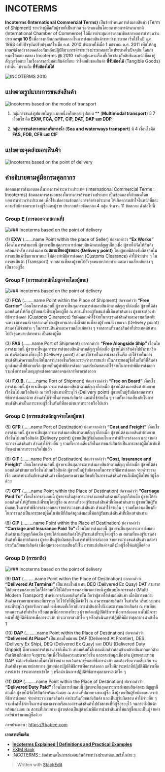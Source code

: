 
# INCOTERMS

**Incoterms (International Commercial Terms)** เป็นข้อกำหนดการส่งมอบสินค้า (Term of Shipment) ระหว่างผู้ซื้อกับผู้ขายที่เป็นสากล ซึ่งกำหนดขึ้นโดยสภาหอการค้านานาชาติ (International Chamber of Commerce) ได้มีการประชุมบรรดาสมาชิกสภาหอการค้าระหว่างประเทศ**ทุก 10 ปี** เพื่อวางหลักเกณฑ์ข้อตกลงในการส่งมอบสินค้าระหว่างประเทศ เริ่มใช้ในปี ค.ศ. 1963 ฉบับปัจจุบันปรับปรุงแก้ไขเมื่อ ค.ศ. 2010 ประกาศใช้เมื่อ 1 มกราคม ค.ศ. 2011 เพื่อให้กฎเกณฑ์ดังกล่าวสอดคล้องกับหลักปฏิบัติทางการค้าระหว่างประเทศและในประเทศในปัจจุบัน โดยกําหนดให้ขอบเขตของ Incoterms @ 2010 จํากัดอยู่เฉพาะเรื่องที่เกี่ยวข้องกับสิทธิและหน้าที่ของคู่สัญญาซื้อขาย ในเรื่องการสส่งมอบสินค้าที่ขาย ว่าโดยนัยของสินค้า **ที่จับต้องได้** (Tangible Goods) เท่านั้น ไม่รวมถึง **ที่จับต้องไม่ได้**

![INCOTERMS 2010](https://github.com/yosarawut/WorkingArea/raw/master/KnowledgeCenter/e-Customs/img/incoterms-2010-infographic-1024x814.jpg)

## แบ่งตามรูปแบบการขนส่งสินค้า


![Incoterms based on the mode of transport](https://github.com/yosarawut/WorkingArea/raw/master/KnowledgeCenter/e-Customs/img/incorterms-brack-down-Modes-of-transport-1024x421.jpg)

1. กลุ่มการขนส่งรูปแบบใดรูปแบบหนึ่งหรือหลายรูปแบบ ** (**Multimodal transport**) มี 7 เงื่อนไข คือ **EXW, FCA, CPT, CIP, DAT, DAP และ  DDP**
	
2. **กลุ่มการขนส่งทางทะเลหรือทางน้ำ** (**Sea and waterways transport**) มี 4 เงื่อนไขคือ **FAS, FOB, CFR และ CIF** 



## แบ่งตามจุดส่งมอบสินค้า 

![Incoterms based on the point of delivery](https://github.com/yosarawut/WorkingArea/raw/master/KnowledgeCenter/e-Customs/img/incortmes-breakdown-main-carriage-payment-1024x385.jpg)

## คำอธิบายตามคู่มือกรมศุลกากร

ข้อตกลงการส่งมอบของในทางการค้าระหว่างประเทศ (International Commercial Terms : Incoterms) ข้อตกลงการส่งมอบของในทางการค้าระหว่างประเทศ  เป็นข้อตกลงที่กำหนดโดยหอการค้าระหว่างประเทศ เพื่อใช้แปลความข้อตกลงการค้าต่างประเทศ ให้เกิดความเข้าใจในหน้าที่และความรับผิดชอบระหว่างผู้ซื้อและผู้ขาย ประกอบด้วยข้อตกลง 4 กลุ่ม จำนวน 11 ข้อตกลง ดังต่อไปนี้

### Group E (การออกจากสถานที่)

![### Incoterms based on the point of delivery](https://github.com/yosarawut/WorkingArea/raw/master/KnowledgeCenter/e-Customs/img/EXW-EX-Works-incoterms-1024x359.jpg)

(1) **EXW** (…….name Point within the place of Seller) ย่อจากคำว่า **“Ex Works”** เงื่อนไข
การส่งมอบนี้ ผู้ขายจะสิ้นสุดภาระการส่งมอบสินค้าตามสัญญาก็ต่อเมื่อ ผู้ขายได้จัดให้สินค้าพร้อมสำหรับ
การส่งมอบ **ณ สถานที่ของผู้ขายเอง (Delivery point)** โดยผู้ขายมิต้องรับผิดชอบในการขนสินค้าขึ้นยานพาหนะ ไม่ต้องทำพิธีการส่งออก (Customs Clearance) ค่าใช้จ่ายต่าง ๆ ในการขนสินค้า (Transport) จากสถานที่ของผู้ขายไปยังจุดหมายปลายทาง และความเสี่ยงภัยต่าง ๆ เป็นของผู้ซื้อ 


### Group F (การขนส่งหลักไม่ถูกจ่ายโดยผู้ขาย)

![### Incoterms based on the point of delivery](https://github.com/yosarawut/WorkingArea/raw/master/KnowledgeCenter/e-Customs/img/FCA-Free-Carrier-and-FOB-Free-on-Bord-1024x526.jpg)

(2) **FCA** (……..name Point within the Place of Shipment) ย่อจากคำว่า **“Free Carrier”** เงื่อนไขการส่งมอบนี้ ผู้ขายจะสิ้นสุดภาระการส่งมอบสินค้าตามสัญญาก็ต่อเมื่อ ผู้ขายได้ส่งมอบสินค้าให้กับ
ผู้รับขนส่งที่ระบุโดยผู้ซื้อ ณ สถานที่ของผู้รับขนส่งที่เมืองท่าต้นทาง ผู้ขายจะต้องทำพิธีการส่งออก (Customs Clearance) รับผิดชอบค่าใช้จ่ายในการขนส่งสินค้าและความเสี่ยงภัยระหว่างการขนส่งจากสถานที่ของผู้ขายจนกระทั่งถึงสถานที่ของผู้รับขนส่งรายแรก (Delivery point) ส่วนค่าใช้จ่ายต่าง ๆ ในการขนสินค้าและความเสี่ยงภัยต่าง ๆ จากสถานที่ขนส่งสินค้าที่ประเทศต้นทาง ไปยังจุดหมายปลายทาง เป็นของผู้ซื้อ 

(3) **FAS** (…….name Port of Shipment) ย่อจากคำว่า **“Free Alongside Ship”** เงื่อนไขการส่งมอบนี้ ผู้ขายจะสิ้นสุดภาระการส่งมอบสินค้าตามสัญญาก็ต่อเมื่อ ผู้ขายได้นำสินค้าไปยังกาบเรือ ณ ท่าเรือต้นทางที่ระบุไว้ (Delivery point) ส่วนค่าใช้จ่ายในการนำของขึ้นเรือ ค่าใช้จ่ายในการขนส่งสินค้าความเสี่ยงภัยในการนำของขึ้นเรือและระหว่างการขนส่ง เป็นภาระของผู้ซื้อในทันทีที่สินค้าถูกส่งมอบไปยังกาบเรือ ผู้ขายเป็นผู้ทำพิธีการส่งออกและรับผิดชอบค่าใช้จ่ายในการทำพิธีการส่งออก รวมทั้งการขอใบอนุญาตส่งออกตลอดจนค่าภาษีอากรส่งออก 

(4) **F.O.B.** (…….name Port of Shipment) ย่อมาจากคำว่า **“Free on Board”** เงื่อนไขการส่งมอบนี้ ผู้ขายจะสิ้นสุดภาระการส่งมอบสินค้าตามสัญญาก็ต่อเมื่อ ผู้ขายได้ส่งมอบสินค้าข้ามกาบเรือขึ้นไปบนเรือสินค้า ณ ท่าเรือต้นทางที่ระบุไว้  (Delivery point) ผู้ขายเป็นผู้รับผิดชอบการทำพิธีการส่งออกด้วย ส่วนค่าใช้จ่ายในการขนส่งสินค้า และค่าใช้จ่ายอื่น ๆ รวมทั้งความเสี่ยงภัยในการขนส่งสินค้าเป็นภาระของผู้ซื้อในทันทีที่ของผ่านกาบระวางเรือไปแล้ว 

### Group C (การขนส่งหลักถูกจ่ายโดยผู้ขาย)

(5) **CFR** (……name Port of Destination) ย่อมาจากคำว่า **“Cost and Freight”** เงื่อนไขการส่งมอบนี้ ผู้ขายจะสิ้นสุดภาระการส่งมอบสินค้าตามสัญญาก็ต่อเมื่อ ผู้ขายได้ส่งมอบสินค้าข้ามกาบเรือขึ้นไปบนเรือสินค้า (Delivery point) ผู้ขายเป็นผู้รับผิดชอบในการทำพิธีการส่งออก และจ่ายค่าระวางขนส่งสินค้า ส่วนค่าใช้จ่ายอื่น ๆ รวมทั้งความเสี่ยงภัยในการขนส่งสินค้าเป็นภาระของผู้ซื้อในทันทีที่ของผ่านกาบระวางเรือไปแล้ว 

(6) **CIF** (…….name Port of Destination) ย่อมาจากคำว่า **“Cost, Insurance and Freight”** เงื่อนไขการส่งมอบนี้ ผู้ขายจะสิ้นสุดภาระการส่งมอบสินค้าตามสัญญาก็ต่อเมื่อ ผู้ขายได้ส่งมอบสินค้าข้ามกาบเรือขึ้นไปบนเรือสินค้า ผู้ขายเป็นผู้รับผิดชอบในการทำพิธีการส่งออก จ่ายค่าระวางเรือ และค่าประกันภัยขนส่งสินค้า เพื่อคุ้มครองความเสี่ยงภัยในการขนส่งสินค้าจนถึงมือผู้ซื้อให้แก่ผู้ซื้อด้วย 

(7) **CPT** (……name Point within the Place of Destination) ย่อจากคำว่า  **“Carriage Paid To”** เงื่อนไขการส่งมอบนี้ ผู้ขายจะสิ้นสุดภาระการส่งมอบสินค้าตามสัญญาก็ต่อเมื่อ ผู้ขายได้ส่งมอบสินค้าให้ผู้รับขนส่งที่ระบุโดยผู้ซื้อ ณ สถานที่ของผู้รับขนส่งสินค้าที่เมืองท่าต้นทาง ผู้ขายเป็นผู้รับผิดชอบในการทำพิธีการส่งออกและจ่ายค่าระวางขนส่งสินค้า ส่วนค่าใช้จ่ายอื่น ๆ รวมทั้งความเสี่ยงภัยในการขนส่งเป็นภาระของผู้ซื้อในทันทีที่สินค้าถูกส่งมอบให้แก่ผู้รับขนส่งสินค้าที่เมืองท่าต้นทาง 

(8) **CIP** (………name Point within the Place of Destination) ย่อจากคำว่า **“Carriage and Insurance Paid To”** เงื่อนไขการส่งมอบนี้ ผู้ขายจะสิ้นสุดภาระการส่งมอบสินค้าตามสัญญาก็ต่อเมื่อ ผู้ขายได้ส่งมอบสินค้าให้ผู้รับขนส่งที่ระบุโดยผู้ซื้อ ณ สถานที่ของผู้รับขนส่งสินค้าที่เมืองท่าต้นทาง ผู้ขายเป็นผู้รับผิดชอบในการทำพิธีการส่งออก จ่ายค่าระวางขนส่งสินค้า และค่าประกันภัยขนส่งสินค้า เพื่อคุ้มครองความเสี่ยงภัยใน
การขนส่งสินค้าจนถึงมือผู้ซื้อให้แก่ผู้ซื้อด้วย 

### Group D (การมาถึง)

![### Incoterms based on the point of delivery](https://github.com/yosarawut/WorkingArea/raw/master/KnowledgeCenter/e-Customs/img/DDP-Delivered-Duty-Paid-1024x359.jpg)

(9)  **DAT** (………name Point within the Place of Destination) ย่อจากคำว่า **“Delivered At Terminal”** เป็นเทอมใหม่ แทน DEQ (Delivered Ex Quay) DAT สามารถใช้กับการขนส่งแบบใดก็ได้รวมทั้งใช้ได้กับการขนส่งที่มากกว่าหนึ่งรูปแบบในการขนส่ง (Multi Modern Transport) สำหรับการส่งมอบสินค้านั้น ถือว่าผู้ขายได้ส่งมอบสินค้า เมื่อมีการขนถ่ายสินค้าลงจากยานพาหนะที่บรรทุก ไปไว้ยังที่ที่ผู้ซื้อจัดไว้ ณ อาคารขนถ่ายสินค้า ในท่าเรือ หรือปลายทางตามที่ระบุไว้ ผู้ขายรับความเสี่ยงทั้งหมดที่เกี่ยวกับการนําสินค้าไปถึงและการขนถ่ายสินค้า ณ ท่าเทียบพาหนะขนส่งที่ท่าเรือ หรือสถานที่ปลายทางที่ระบุ ผู้ขายต้องปฏิบัติพิธีการเพื่อการส่งออก แต่ไม่มีภาระหน้าที่ปฏิบัติพิธีการเพื่อการนําเข้า ชําระอากรขาเข้าใด ๆ หรือดําเนินการปฏิบัติพิธีการศุลกากรนําเข้าใด ๆ

(10) **DAP** (………name Point within the Place of Destination) ย่อจากคำว่า **“Delivered At Piace”** เป็นเทอมใหม่แทน DAF (Delivered At Frontier), DES (Delivery Ex Ship), DEQ (Delivered Ex Quay) และ DDU (Delivered Duty Unpaid) ซึ่งทางหอการค้านานาชาติเห็นว่า เทอมเดิมทั้งสี่เทอมดังกล่าวค่อนข้างคล้ายกันมากแตกต่างกันเพียงเล็กน้อย จึงยุบรวมกันเพื่อให้เกิดความสะดวกยิ่งขึ้น และตามข้อมูลเบื้องต้น ผู้ขายตามเทอม DAP จะต้องรับผิดชอบในค่าใช้จ่ายต่าง ยกเว้นค่าภาษีและพิธีการนำเข้า และต้องรับความเสี่ยงภัย จนสินค้าถึงจุดหมายปลายทาง ผู้ขายต้องปฏิบัติพิธีการเพื่อการส่งออก แต่ไม่มีภาระหน้าที่ปฏิบัติพิธีการเพื่อการนําเข้า ชําระอากรขาเข้าใด ๆ หรือดําเนินการปฏิบัติพิธีการศุลกากรนําเข้าใด ๆ

 (11)  **DDP** (………name Point within the Place of Destination) ย่อจากคำว่า **“Delivered Duty Paid”**  เงื่อนไขการส่งมอบนี้ ผู้ขายจะสิ้นสุดภาระการส่งมอบสินค้าตามสัญญาก็ต่อเมื่อ ผู้ขายได้จัดให้สินค้าพร้อมส่งมอบ ณ สถานที่ปลายทางของผู้ซื้อ ซึ่งผู้ขายเป็นผู้รับผิดชอบการทำพิธีการส่งออก จ่ายค่าระวางขนส่งสินค้า ค่าประกันภัยขนส่งสินค้า และเป็นผู้รับผิดชอบ ค่าใช้จ่ายอื่น ๆ รวมทั้งค่าใช้จ่ายในการนำของลงจากเรือและค่าขนส่งสินค้าไปยังสถานที่ที่ผู้ซื้อระบุไว้ จนกระทั่งสินค้าพร้อมส่งมอบ ณ สถานที่ปลายทาง ผู้ขายต้องเป็นผู้ดำเนินพิธีการนำเข้าสินค้าให้แก่ผู้ซื้อและเป็นผู้จ่ายค่าภาษีนำเข้าแทนผู้ซื้อด้วย




ภาพประกอบ : https://fbabee.com

**เอกสารเพิ่มเติม**

- [**Incoterms Explained | Definitions and Practical Examples**](https://fbabee.com/incoterms/)
- [EXIM Bank](http://www.exim.go.th/doc/newsCenter/40379.pdf)
- [INCOTERMS : ข้อกำหนดในการส่งมอบสินค้าระหว่างประเทศแบบเข้าใจง่าย ๆ](http://www.march.co.th/ultimate-guide-to-incoterms/)

> Written with [StackEdit](https://stackedit.io/).
<!--stackedit_data:
eyJoaXN0b3J5IjpbMTExMDQ4NTA1NSwtMTA1NTc0MTg0OCw5Mz
I1NjAwNDEsMTgzODU0NDkwLDE3NTYzMjU4NzgsMTk0OTYwMTYx
NiwyMDAxMzc2MzQxLC0xNjk4NTc3NjY4LC0xMTI1ODA5NjU1XX
0=
-->